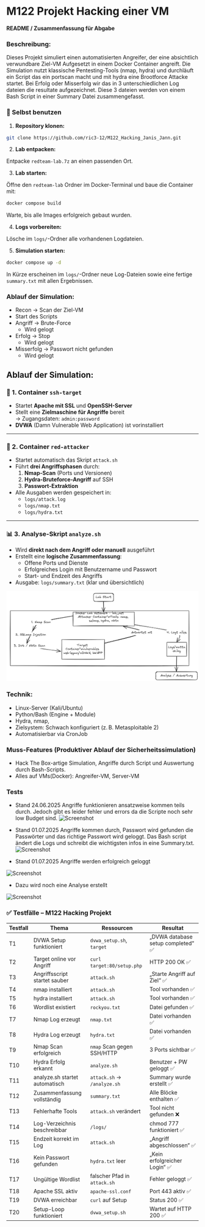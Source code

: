 # M122 Projekt Hacking einer VM

**README / Zusammenfassung für Abgabe**

### Beschreibung:

Dieses Projekt simuliert einen automatisierten Angreifer, der eine absichtlich verwundbare Ziel-VM Aufgesetzt in einem Docker Container angreift. Die Simulation nutzt klassische Pentesting-Tools (nmap, hydra) und durchläuft ein Script das ein portscan macht und mit hydra eine Brootforce Attacke startet. Bei Erfolg oder Misserfolg wir das in 3 unterschiedlichen Log dateien die resultate aufgezeichnet. Diese 3 dateien werden von einem Bash Script in einer Summary Datei zusammengefasst.


### 🔧 Selbst benutzen

1. **Repository klonen:**

```bash
git clone https://github.com/ric3-12/M122_Hacking_Janis_Jann.git
```

2. **Lab entpacken:**

Entpacke `redteam-lab.7z` an einen passenden Ort.

3. **Lab starten:**

Öffne den `redteam-lab` Ordner im Docker-Terminal und baue die Container mit:

```bash
docker compose build
```

Warte, bis alle Images erfolgreich gebaut wurden.

4. **Logs vorbereiten:**

Lösche im `logs/`-Ordner alle vorhandenen Logdateien.

5. **Simulation starten:**

```bash
docker compose up -d
```

In Kürze erscheinen im `logs/`-Ordner neue Log-Dateien sowie eine fertige `summary.txt` mit allen Ergebnissen.

### Ablauf der Simulation:
- Recon → Scan der Ziel-VM
- Start des Scripts
- Angriff → Brute-Force
  - Wird gelogt
- Erfolg → Stop
  - Wird gelogt
- Misserfolg → Passwort nicht gefunden
   - Wird gelogt

## Ablauf der Simulation:

### 🔧 1. Container `ssh-target`

- Startet **Apache mit SSL** und **OpenSSH-Server**
- Stellt eine **Zielmaschine für Angriffe** bereit  
  → Zugangsdaten: `admin:password`
- **DVWA** (Damn Vulnerable Web Application) ist vorinstalliert

---

### 🔨 2. Container `red-attacker`

- Startet automatisch das Skript `attack.sh`
- Führt **drei Angriffsphasen** durch:
  1. **Nmap-Scan** (Ports und Versionen)
  2. **Hydra-Bruteforce-Angriff** auf SSH
  3. **Passwort-Extraktion**
- Alle Ausgaben werden gespeichert in:
  - `logs/attack.log`
  - `logs/nmap.txt`
  - `logs/hydra.txt`

---

### 📊 3. Analyse-Skript `analyze.sh`

- Wird **direkt nach dem Angriff oder manuell** ausgeführt
- Erstellt eine **logische Zusammenfassung**:
  - Offene Ports und Dienste
  - Erfolgreiches Login mit Benutzername und Passwort
  - Start- und Endzeit des Angriffs
- Ausgabe: `logs/summary.txt` (klar und übersichtlich)




![Screenshot](/Media/Bild_1.png)

### Technik:
- Linux-Server (Kali/Ubuntu)
- Python/Bash (Engine + Module)
-  Hydra, nmap,
- Zielsystem: Schwach konfiguriert (z. B. Metasploitable 2)
- Automatisierbar via CronJob


### Muss-Features (Produktiver Ablauf der Sicherheitssimulation)

- Hack The Box-artige Simulation, Angriffe durch Script und Auswertung durch Bash-Scripts.
- Alles auf VMs(Docker): Angreifer-VM, Server-VM



### Tests

- Stand 24.06.2025 Angriffe funktionieren ansatzweise kommen teils durch. Jedoch gibt es leider fehler und errors da die Scripte noch sehr low Budget sind.
 ![Screenshot](/Media/Lofile_1.0.png)

  
- Stand 01.07.2025 Angriffe kommen durch, Passwort wird gefunden die Passwörter und das richtige Passwort wird geloggt. Das Bash script ändert die Logs und schreibt die wichtigsten infos in eine Summary.txt.
 ![Screenshot](/Media/summary.png)


- Stand 01.07.2025 Angriffe werden erfolgreich geloggt

![Screenshot](/Media/Attack_Log.png.png)

- Dazu wird noch eine Analyse erstellt

![Screenshot](/Media/Analyse.png)

### ✅ Testfälle – M122 Hacking Projekt

| Testfall | Thema                          | Ressourcen                  | Resultat               |
|----------|--------------------------------|------------------------------|-------------------------|
| T1       | DVWA Setup funktioniert        | `dvwa_setup.sh`, `target`    | „DVWA database setup completed“ ✅ |
| T2       | Target online vor Angriff      | `curl target:80/setup.php`   | HTTP 200 OK ✅          |
| T3       | Angriffsscript startet sauber  | `attack.sh`                  | „Starte Angriff auf Ziel“ ✅ |
| T4       | nmap installiert               | `attack.sh`                  | Tool vorhanden ✅        |
| T5       | hydra installiert              | `attack.sh`                  | Tool vorhanden ✅        |
| T6       | Wordlist existiert             | `rockyou.txt`                | Datei gefunden ✅        |
| T7       | Nmap Log erzeugt               | `nmap.txt`                   | Datei vorhanden ✅       |
| T8       | Hydra Log erzeugt              | `hydra.txt`                  | Datei vorhanden ✅       |
| T9       | Nmap Scan erfolgreich          | `nmap` Scan gegen SSH/HTTP   | 3 Ports sichtbar ✅      |
| T10      | Hydra Erfolg erkannt           | `analyze.sh`                 | Benutzer + PW geloggt ✅ |
| T11      | analyze.sh startet automatisch | `attack.sh` → `/analyze.sh` | Summary wurde erstellt ✅ |
| T12      | Zusammenfassung vollständig    | `summary.txt`                | Alle Blöcke enthalten ✅ |
| T13      | Fehlerhafte Tools              | `attack.sh` verändert        | Tool nicht gefunden ❌   |
| T14      | Log-Verzeichnis beschreibbar   | `/logs/`                     | chmod 777 funktioniert ✅ |
| T15      | Endzeit korrekt im Log         | `attack.sh`                  | „Angriff abgeschlossen“ ✅ |
| T16      | Kein Passwort gefunden         | `hydra.txt` leer             | „Kein erfolgreicher Login“ ✅ |
| T17      | Ungültige Wordlist             | falscher Pfad in `attack.sh` | Fehler geloggt ✅        |
| T18      | Apache SSL aktiv               | `apache-ssl.conf`            | Port 443 aktiv ✅        |
| T19      | DVWA erreichbar                | `curl` auf Setup             | Status 200 ✅            |
| T20      | Setup-Loop funktioniert        | `dvwa_setup.sh`              | Wartet auf HTTP 200 ✅   |

